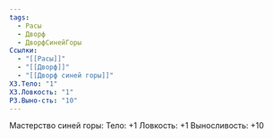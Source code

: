 ```yaml
---
tags:
  - Расы
  - Дворф
  - ДворфСинейГоры
Ссылки:
  - "[[Расы]]"
  - "[[Дворф]]"
  - "[[Дворф синей горы]]"
ХЗ.Тело: "1"
ХЗ.Ловкость: "1"
РЗ.Выно-сть: "10"
---
```

Мастерство синей горы:
Тело: +1
Ловкость: +1
Выносливость: +10










